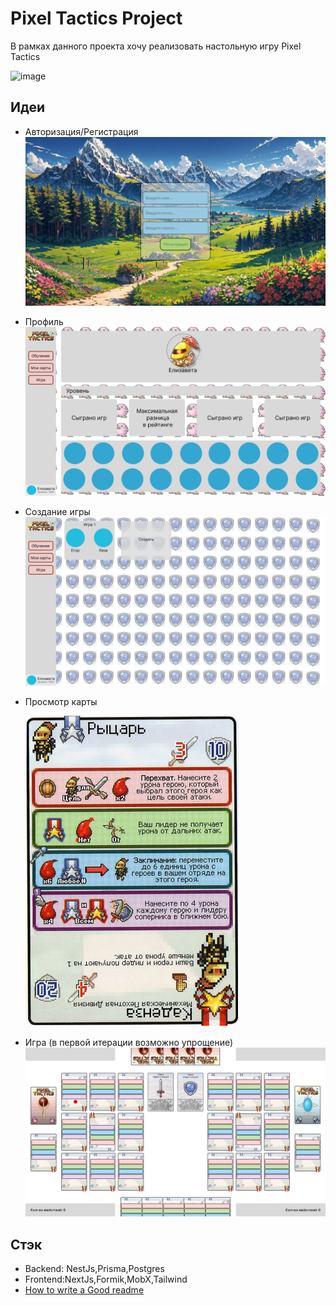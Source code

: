 # Pixel Tactics Project

В рамках данного проекта хочу реализовать настольную игру Pixel Tactics

 ![image](https://github.com/user-attachments/assets/bf7d9c90-87e9-44fa-8374-f287f1227da8)


## Идеи

 - Авторизация/Регистрация
 ![Auth](https://github.com/NubloEg/pixel_tactics_project/blob/main/Readme/images/Auth.png)
 - Профиль
  ![Profile](https://github.com/NubloEg/pixel_tactics_project/blob/main/Readme/images/Profile.png)
 - Создание игры
  ![CreateGame](https://github.com/NubloEg/pixel_tactics_project/blob/main/Readme/images/CreateGame.png)
 - Просмотр карты

   ![Card](https://github.com/NubloEg/pixel_tactics_project/blob/main/Readme/images/Card.png)
 - Игра (в первой итерации возможно упрощение)
  ![GameField](https://github.com/NubloEg/pixel_tactics_project/blob/main/Readme/images/GameField.png)


## Стэк

 - Backend: NestJs,Prisma,Postgres
 - Frontend:NextJs,Formik,MobX,Tailwind
 - [How to write a Good readme](https://bulldogjob.com/news/449-how-to-write-a-good-readme-for-your-github-project)


